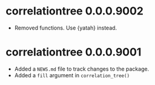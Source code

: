 # correlationtree 0.0.0.9002

* Removed functions. Use {yatah} instead.

# correlationtree 0.0.0.9001

* Added a `NEWS.md` file to track changes to the package.
* Added a `fill` argument in `correlation_tree()` 
